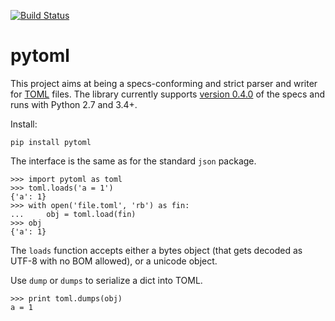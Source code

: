 [![Build Status](https://travis-ci.org/avakar/pytoml.svg?branch=master)](https://travis-ci.org/avakar/pytoml)

# pytoml

This project aims at being a specs-conforming and strict parser and writer for [TOML][1] files.
The library currently supports [version 0.4.0][2] of the specs and runs with Python 2.7 and 3.4+.

Install:

    pip install pytoml

The interface is the same as for the standard `json` package.

    >>> import pytoml as toml
    >>> toml.loads('a = 1')
    {'a': 1}
    >>> with open('file.toml', 'rb') as fin:
    ...     obj = toml.load(fin)
    >>> obj
    {'a': 1}

The `loads` function accepts either a bytes object
(that gets decoded as UTF-8 with no BOM allowed),
or a unicode object.

Use `dump` or `dumps` to serialize a dict into TOML.

    >>> print toml.dumps(obj)
    a = 1

  [1]: https://github.com/toml-lang/toml
  [2]: https://github.com/toml-lang/toml/blob/master/versions/en/toml-v0.4.0.md
